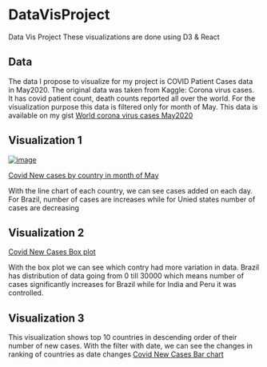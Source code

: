 # DataVisProject
Data Vis Project 
These visualizations are done using D3 & React

## Data
The data I propose to visualize for my project is COVID Patient Cases data in May2020. 
The original data was taken from Kaggle: Corona virus cases. It has covid patient count, death counts reported all over the world. For the visualization purpose this data is filtered only for month of May.
This data is available on my gist [World corona virus cases May2020](https://gist.github.com/manasishrotri/4e43a48d4a8c89f011dbf18b7de28190)

## Visualization 1
[
![image](https://user-images.githubusercontent.com/60999947/97350155-c70a3d80-1866-11eb-863e-399ea5b0aa4c.png)
](url)

[Covid New cases by country in month of May](https://vizhub.com/manasishrotri/f250f1d380674efe978df3babea210fb)

With the line chart of each country, we can see cases added on each day. For Brazil, number of cases are increases while for Unied states number of cases are decreasing

## Visualization 2

[Covid New Cases Box plot](https://vizhub.com/manasishrotri/c5a03d252d094bbf899a5611d813d9ab)

With the box plot we can see which contry had more variation in data. Brazil has distribution of data going from 0 till 30000 which means number of cases significantly increases for Brazil while for India and Peru it was controlled.


## Visualization 3

This visualization shows top 10 countries in descending order of their number of new cases. With the filter with date, we can see the changes in ranking of countries as date changes
[Covid New Cases Bar chart](https://vizhub.com/manasishrotri/1c8d8d8bb0f54b0f99346da877dad473)
